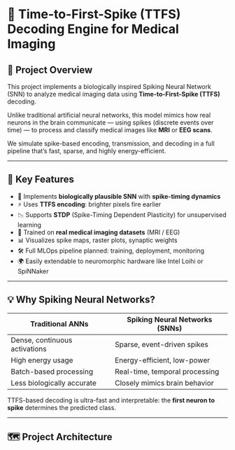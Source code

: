 # 🧠 Time-to-First-Spike (TTFS) Decoding Engine for Medical Imaging

## 🔬 Project Overview

This project implements a biologically inspired Spiking Neural Network (SNN) to analyze medical imaging data using **Time-to-First-Spike (TTFS)** decoding.

Unlike traditional artificial neural networks, this model mimics how real neurons in the brain communicate — using spikes (discrete events over time) — to process and classify medical images like **MRI** or **EEG scans**.

We simulate spike-based encoding, transmission, and decoding in a full pipeline that’s fast, sparse, and highly energy-efficient.

---

## 🚀 Key Features

- 🧠 Implements **biologically plausible SNN** with **spike-timing dynamics**
- ⚡ Uses **TTFS encoding**: brighter pixels fire earlier
- 📉 Supports **STDP** (Spike-Timing Dependent Plasticity) for unsupervised learning
- 🧪 Trained on **real medical imaging datasets** (MRI / EEG)
- 📊 Visualizes spike maps, raster plots, synaptic weights
- 🛠️ Full MLOps pipeline planned: training, deployment, monitoring
- 🌍 Easily extendable to neuromorphic hardware like Intel Loihi or SpiNNaker

---

## 💡 Why Spiking Neural Networks?

| Traditional ANNs | Spiking Neural Networks (SNNs) |
|------------------|-------------------------------|
| Dense, continuous activations | Sparse, event-driven spikes |
| High energy usage | Energy-efficient, low-power |
| Batch-based processing | Real-time, temporal processing |
| Less biologically accurate | Closely mimics brain behavior |

TTFS-based decoding is ultra-fast and interpretable: the **first neuron to spike** determines the predicted class.

---

## 🗺️ Project Architecture
